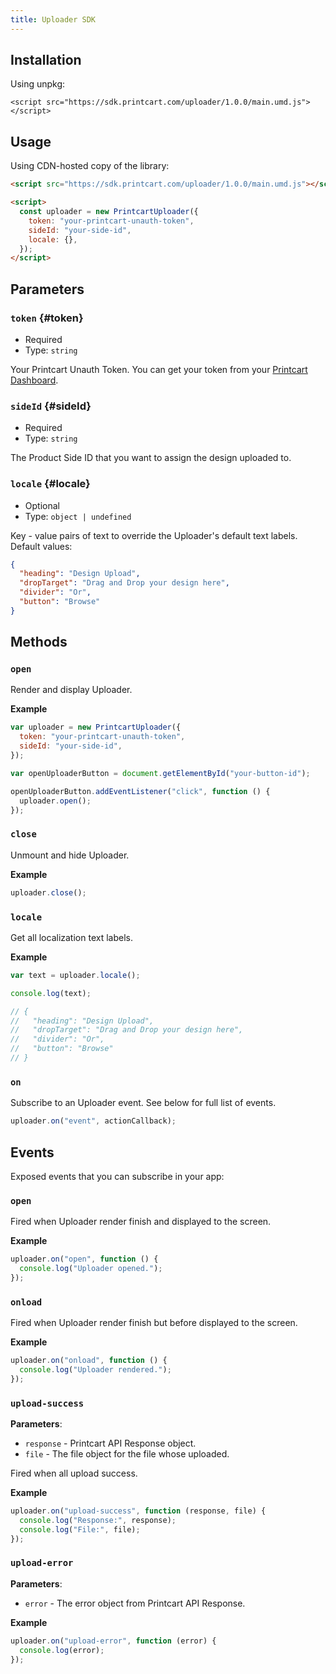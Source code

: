 ```yaml
---
title: Uploader SDK
---
```


## Installation

Using unpkg:

```
<script src="https://sdk.printcart.com/uploader/1.0.0/main.umd.js"></script>
```

## Usage

Using CDN-hosted copy of the library:

```html
<script src="https://sdk.printcart.com/uploader/1.0.0/main.umd.js"></script>

<script>
  const uploader = new PrintcartUploader({
    token: "your-printcart-unauth-token",
    sideId: "your-side-id",
    locale: {},
  });
</script>
```

## Parameters

### `token` {#token}

- Required
- Type: `string`

Your Printcart Unauth Token. You can get your token from your [Printcart Dashboard](https://dashboard.printcart.com/settings).

### `sideId` {#sideId}

- Required
- Type: `string`

The Product Side ID that you want to assign the design uploaded to.

### `locale` {#locale}

- Optional
- Type: `object | undefined`

Key - value pairs of text to override the Uploader's default text labels. Default values:

<!-- TODO: drop target over -->

```json
{
  "heading": "Design Upload",
  "dropTarget": "Drag and Drop your design here",
  "divider": "Or",
  "button": "Browse"
}
```

## Methods

### `open`

Render and display Uploader.

**Example**

```js
var uploader = new PrintcartUploader({
  token: "your-printcart-unauth-token",
  sideId: "your-side-id",
});

var openUploaderButton = document.getElementById("your-button-id");

openUploaderButton.addEventListener("click", function () {
  uploader.open();
});
```

### `close`

Unmount and hide Uploader.

**Example**

```js
uploader.close();
```

### `locale`

Get all localization text labels.

**Example**

```js
var text = uploader.locale();

console.log(text);

// {
//   "heading": "Design Upload",
//   "dropTarget": "Drag and Drop your design here",
//   "divider": "Or",
//   "button": "Browse"
// }
```

### `on`

Subscribe to an Uploader event. See below for full list of events.

```js
uploader.on("event", actionCallback);
```

## Events

Exposed events that you can subscribe in your app:

### `open`

Fired when Uploader render finish and displayed to the screen.

**Example**

```js
uploader.on("open", function () {
  console.log("Uploader opened.");
});
```

### `onload`

Fired when Uploader render finish but before displayed to the screen.

**Example**

```js
uploader.on("onload", function () {
  console.log("Uploader rendered.");
});
```

### `upload-success`

**Parameters**:

- `response` - Printcart API Response object.
- `file` - The file object for the file whose uploaded.

Fired when all upload success.

**Example**

```js
uploader.on("upload-success", function (response, file) {
  console.log("Response:", response);
  console.log("File:", file);
});
```

### `upload-error`

**Parameters**:

- `error` - The error object from Printcart API Response.

**Example**

```js
uploader.on("upload-error", function (error) {
  console.log(error);
});
```
